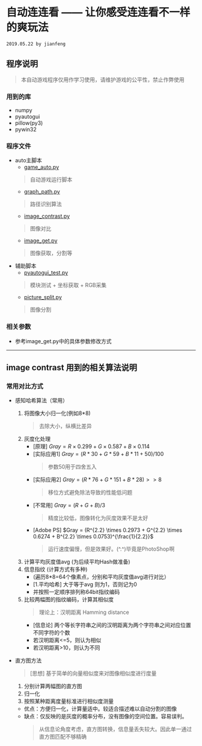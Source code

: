 # 自动连连看 —— 让你感受连连看不一样的爽玩法
`2019.05.22 by jianfeng`

## 程序说明
> 本自动游戏程序仅用作学习使用，请维护游戏的公平性，禁止作弊使用
### 用到的库
- numpy
- pyautogui
- pillow(py3)
- pywin32

### 程序文件
- auto主脚本
    - [game_auto.py](./game_auto.py)
    > 自动游戏运行脚本
    - [graph_path.py](./graph_path.py)
    > 路径识别算法
    - [image_contrast.py](./image_contrast.py)
    > 图像对比
    - [image_get.py](./image_get.py)
    > 图像获取，分割等
- 辅助脚本
    - [pyautogui_test.py](./pyautogui_test.py)
    > 模块测试 + 坐标获取 + RGB采集
    - [picture_split.py](./picture_split.py)
    > 图像分割

### 相关参数
- 参考image_get.py中的具体参数修改方式

---------------------------------------------
## image contrast 用到的相关算法说明
### 常用对比方式
- 感知哈希算法（常用）
    1. 将图像大小归一化(例如8*8) 
        > 去除大小，纵横比差异
    2. 灰度化处理
        - [原理] $Gray = R \times 0.299 + G \times 0.587 + B \times 0.114$
        - [实际应用1] $Gray=(R*30+G*59+B*11+50)/100$
            > 参数50用于四舍五入
        - [实际应用2] $Gray=(R*76+G*151+B*28)>>8$
            > 移位方式避免除法导致的性能低问题
        - [不常用] $Gray=(R + G + B )/3$
            > 精度比较低，图像转化为灰度效果不是太好
        - [Adobe PS] $Gray = (R^{2.2} \times 0.2973 + G^{2.2} \times 0.6274 + B^{2.2} \times 0.0753)^{\frac{1}{2.2}}$
            > 运行速度偏慢，但是效果好。(^.^)毕竟是PhotoShop啊
    3. 计算平均灰度值avg (为后续平均Hash做准备)
    4. 信息指纹 (计算方式有多种)
        - (遍历8*8=64个像素点，分别和平均灰度值avg进行对比）
        - [1.平均哈希] 大于等于avg 则为1，否则记为0
        - 并按照一定顺序排列称64bit指纹编码
    5. 比较两幅图的指纹编码，计算其相似度
        > 理论上：汉明距离 Hamming distance
        - [信息论] 两个等长字符串之间的汉明距离为两个字符串之间对应位置不同字符的个数
        - 若汉明距离<=5，则认为相似
        - 若汉明距离>10，则认为不同

- 直方图方法
    > [思想] 基于简单的向量相似度来对图像相似度进行度量
    1. 分别计算两幅图的直方图
    2. 归一化
    3. 按照某种距离度量标准进行相似度测量
    - 优点：方便归一化，计算量适中。较适合描述难以自动分割的图像
    - 缺点：仅反映的是灰度的概率分布，没有图像的空间位置。容易误判。
        > 从信息论角度考虑，直方图转换，信息量丢失较大。因此单一通过直方图匹配不够精确
